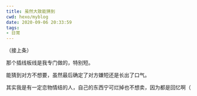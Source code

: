 ```yaml
---
title: 虽然大致能猜到
cwd: hexo/myblog
date: 2020-09-06 20:33:59
tags:
- 日常
---
```


（接上条）

那个插线板线是我专门做的，特别短。

能猜到对方不想要，虽然最后确定了对方嫌短还是长出了口气。

其实我是有一定恋物情结的人，自己的东西宁可烂掉也不想卖，因为都是回忆啊（

